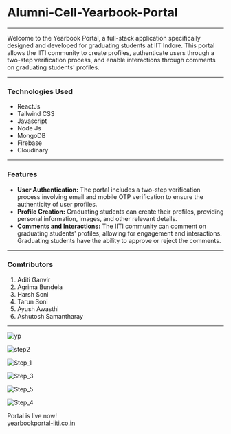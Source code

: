# Alumni-Cell-Yearbook-Portal 

---

Welcome to the Yearbook Portal, a full-stack application specifically designed and developed for graduating students at IIT Indore. This portal allows the IITI community to create profiles, authenticate users through a two-step verification process, and enable interactions through comments on graduating students' profiles.

---
### **Technologies Used**
- ReactJs
- Tailwind CSS
- Javascript
- Node Js
-  MongoDB
- Firebase
- Cloudinary

---

### **Features**
- **User Authentication:** The portal includes a two-step verification process involving email and mobile OTP verification to ensure the authenticity of user profiles.
- **Profile Creation:** Graduating students can create their profiles, providing personal information, images, and other relevant details.
- **Comments and Interactions:** The IITI community can comment on graduating students' profiles, allowing for engagement and interactions. Graduating students have the ability to approve or reject the comments.

---

### **Comtributors**
1. Aditi Ganvir
2. Agrima Bundela
3. Harsh Soni
4. Tarun Soni
5. Ayush Awasthi
6. Ashutosh Samantharay

---
![yp](https://github.com/aditiganvir28/Alumni-Cell-Yearbook-Portal/assets/100085991/8df567d3-2453-497a-8133-dc5d2db69393)

![step2](https://github.com/aditiganvir28/Alumni-Cell-Yearbook-Portal/assets/100085991/6537911f-c3cd-4ca1-bfae-2a919322a783)

![Step_1](https://github.com/aditiganvir28/Alumni-Cell-Yearbook-Portal/assets/100085991/aae164d2-ac92-476b-af68-04377c484e68)

![Step_3](https://github.com/aditiganvir28/Alumni-Cell-Yearbook-Portal/assets/100085991/2efc1347-12c7-4606-81c1-7d7b81bc30bf)

![Step_5](https://github.com/aditiganvir28/Alumni-Cell-Yearbook-Portal/assets/100085991/395ffa04-99d6-48c3-af0f-0a575de9060d)

![Step_4](https://github.com/aditiganvir28/Alumni-Cell-Yearbook-Portal/assets/100085991/aed92fcc-16d0-461a-bd6e-1a7a9f616b8f)





  
Portal is live now! <br/>
<a href="https://www.yearbookportal-iiti.co.in/">yearbookportal-iiti.co.in</a>

